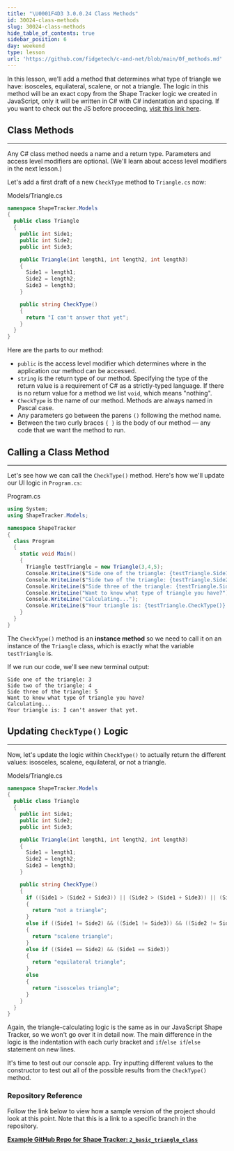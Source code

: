```yaml
---
title: "\U0001F4D3 3.0.0.24 Class Methods"
id: 30024-class-methods
slug: 30024-class-methods
hide_table_of_contents: true
sidebar_position: 6
day: weekend
type: lesson
url: 'https://github.com/fidgetech/c-and-net/blob/main/0f_methods.md'
---
```


In this lesson, we'll add a method that determines what type of triangle we have: isosceles, equilateral, scalene, or not a triangle. The logic in this method will be an exact copy from the Shape Tracker logic we created in JavaScript, only it will be written in C# with C# indentation and spacing. If you want to check out the JS before proceeding, [visit this link here](https://github.com/epicodus-lessons/section-5-shape-tracker/blob/3_multiple_business_logic_files/src/js/triangle.js).

## Class Methods
---

Any C# class method needs a name and a return type. Parameters and access level modifiers are optional. (We'll learn about access level modifiers in the next lesson.)

Let's add a first draft of a new `CheckType` method to `Triangle.cs` now:

<div class="filename">Models/Triangle.cs</div>

```csharp
namespace ShapeTracker.Models 
{
  public class Triangle 
  {
    public int Side1;
    public int Side2;
    public int Side3;

    public Triangle(int length1, int length2, int length3) 
    {
      Side1 = length1;
      Side2 = length2;
      Side3 = length3;
    }

    public string CheckType() 
    {
      return "I can't answer that yet";
    }
  }
}
```

Here are the parts to our method:

* `public` is the access level modifier which determines where in the application our method can be accessed.
* `string` is the return type of our method. Specifying the type of the return value is a requirement of C# as a strictly-typed language. If there is no return value for a method we list `void`, which means "nothing".
* `CheckType` is the name of our method. Methods are always named in Pascal case. 
* Any parameters go between the parens `()` following the method name.
* Between the two curly braces `{ }` is the body of our method — any code that we want the method to run.  

## Calling a Class Method
---

Let's see how we can call the `CheckType()` method. Here's how we'll update our UI logic in `Program.cs`:

<div class="filename">Program.cs</div>

```csharp
using System;
using ShapeTracker.Models;

namespace ShapeTracker
{
  class Program
  {
    static void Main()
    {
      Triangle testTriangle = new Triangle(3,4,5);
      Console.WriteLine($"Side one of the triangle: {testTriangle.Side1}");
      Console.WriteLine($"Side two of the triangle: {testTriangle.Side2}");
      Console.WriteLine($"Side three of the triangle: {testTriangle.Side3}");
      Console.WriteLine("Want to know what type of triangle you have?");
      Console.WriteLine("Calculating...");
      Console.WriteLine($"Your triangle is: {testTriangle.CheckType()}.");
    }
  }
}
```

The `CheckType()` method is an **instance method** so we need to call it on an instance of the `Triangle` class, which is exactly what the variable `testTriangle` is. 

If we run our code, we'll see new terminal output:

```
Side one of the triangle: 3
Side two of the triangle: 4
Side three of the triangle: 5
Want to know what type of triangle you have?
Calculating...
Your triangle is: I can't answer that yet.
```

## Updating `CheckType()` Logic
---

Now, let's update the logic within `CheckType()` to actually return the different values: isosceles, scalene, equilateral, or not a triangle.

<div class="filename">Models/Triangle.cs</div>

```csharp
namespace ShapeTracker.Models 
{
  public class Triangle 
  {
    public int Side1;
    public int Side2;
    public int Side3;

    public Triangle(int length1, int length2, int length3) 
    {
      Side1 = length1;
      Side2 = length2;
      Side3 = length3;
    }

    public string CheckType() 
    {
      if ((Side1 > (Side2 + Side3)) || (Side2 > (Side1 + Side3)) || (Side3 > (Side1 + Side2)))
      {
        return "not a triangle";
      } 
      else if ((Side1 != Side2) && ((Side1 != Side3)) && ((Side2 != Side3))) 
      {
        return "scalene triangle";
      }  
      else if ((Side1 == Side2) && (Side1 == Side3)) 
      {
        return "equilateral triangle";
      } 
      else 
      {
        return "isosceles triangle";
      }
    }
  }
}
```

Again, the triangle-calculating logic is the same as in our JavaScript Shape Tracker, so we won't go over it in detail now. The main difference in the logic is the indentation with each curly bracket and `if`/`else if`/`else` statement on new lines.

It's time to test out our console app. Try inputting different values to the constructor to test out all of the possible results from the `CheckType()` method.

### Repository Reference

Follow the link below to view how a sample version of the project should look at this point. Note that this is a link to a specific branch in the repository.

**[<i class="glyphicon glyphicon-folder-open"></i> Example GitHub Repo for Shape Tracker: `2_basic_triangle_class`](https://github.com/epicodus-lessons/prework-shape-tracker-csharp-net6/tree/2_basic_triangle_class)**